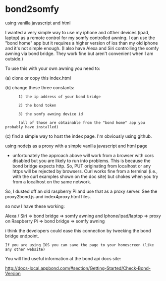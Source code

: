 # bond2somfy

using vanilla javascript and html

I wanted a very simple way to use my iphone and otther devices (ipad, laptop) as a remote control for my somfy controlled awning. I can use the "bond home" app but it requires a higher version of ios than my old iphone and it's not simple enough. (I also have Alexa and Siri controlling the somfy awning via bond bridge. They work fine but aren't convenient when I am outside.)


To use this with your own awning you need to:

(a) clone or copy this index.html

(b) change these three constants:

          1) the ip address of your bond bridge
          
          2) the bond token
          
          3) the somfy awning device id
          
          (all of those are obtainable from the "bond home" app you probably have installed)
          
          
  (c) find a simple way to host the index page. I'm obviously using github.      
  
  
            

using nodejs as a proxy with a simple vanilla javascript and html page

- unfortunately the approach above will work from a browser with cors disabled but you are likely to run into problems. 
This is because the bond bridge expects http. So, PUT originating from localhost or any https will be rejected by browsers. Curl works fine from a terminal (i.e.,  with the curl examples shown on the doc site) but chokes when you try from a localhost on the same network.  

So, I dusted off an old raspberry Pi and use that as a proxy server.  See the proxy2bond.js  and index4proxy.html files.

so now I have these working:

Alexa / Siri => bond bridge => somfy awning
and
Iphone/ipad/laptop => proxy on Raspberry Pi => bond bridge => somfy awning

i think the developers could ease this connection by tweeking the bond bridge endpoint.
 
  
    If you are using IOS you can save the page to your homescreen (like any other website)      
          

You will find useful information at the bond api docs site:

http://docs-local.appbond.com/#section/Getting-Started/Check-Bond-Version
